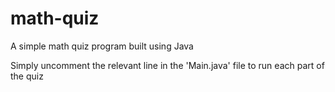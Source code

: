 # math-quiz
A simple math quiz program built using Java

Simply uncomment the relevant line in the 'Main.java' file to run each part of the quiz
